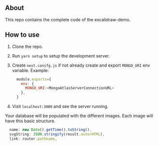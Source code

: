 ## About
This repo contains the complete code of the excalidraw-demo.

## How to use
1. Clone the repo.
2. Run `yarn setup` to setup the development server.
3. Create `next.conifg.js` if not already create and export `MONGO_URI` env variable. Example:

    ```js
      module.exports={
        env: {
          MONGO_URI:<MongoAtlasServerConnectionURL>
        },
      }
    ```
4. Visit `localhost:3000` and see the server running.

Your database will be populated with the different images. Each image will have this basic structure.
```js
  name: new Date().getTime().toString(),
  svgString: JSON.stringify(result.outerHTML),
  link: router.pathname,
```
